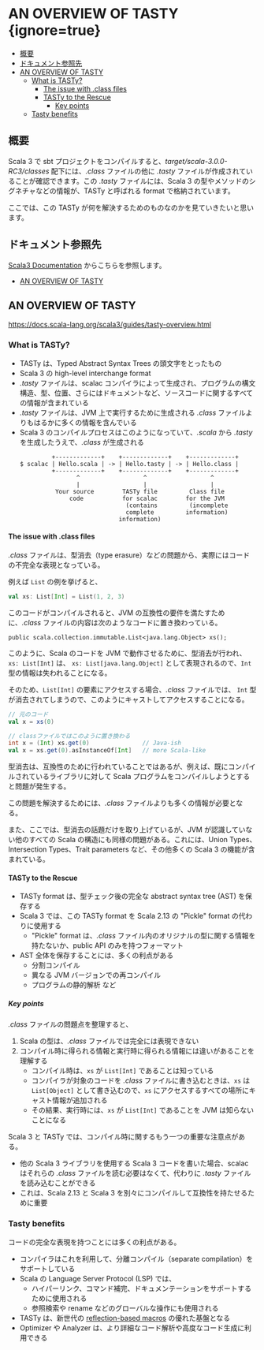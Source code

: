 # AN OVERVIEW OF TASTY {ignore=true}

<!-- @import "[TOC]" {cmd="toc" depthFrom=1 depthTo=6 orderedList=false} -->

<!-- code_chunk_output -->

- [概要](#概要)
- [ドキュメント参照先](#ドキュメント参照先)
- [AN OVERVIEW OF TASTY](#an-overview-of-tasty-1)
  - [What is TASTy?](#what-is-tasty)
    - [The issue with .class files](#the-issue-with-class-files)
    - [TASTy to the Rescue](#tasty-to-the-rescue)
      - [Key points](#key-points)
  - [Tasty benefits](#tasty-benefits)

<!-- /code_chunk_output -->

## 概要

Scala 3 で sbt プロジェクトをコンパイルすると、_target/scala-3.0.0-RC3/classes_ 配下には、_.class_ ファイルの他に _.tasty_ ファイルが作成されていることが確認できます。この _.tasty_ ファイルには、Scala 3 の型やメソッドのシグネチャなどの情報が、TASTy と呼ばれる format で格納されています。

ここでは、この TASTy が何を解決するためのものなのかを見ていきたいと思います。

## ドキュメント参照先

[Scala3 Documentation](https://docs.scala-lang.org/scala3) からこちらを参照します。

- [AN OVERVIEW OF TASTY](https://docs.scala-lang.org/scala3/guides/tasty-overview.html)


## AN OVERVIEW OF TASTY

https://docs.scala-lang.org/scala3/guides/tasty-overview.html

### What is TASTy?

- TASTy は、Typed Abstract Syntax Trees の頭文字をとったもの
- Scala 3 の high-level interchange format
- _.tasty_ ファイルは、scalac コンパイラによって生成され、プログラムの構文構造、型、位置、さらにはドキュメントなど、ソースコードに関するすべての情報が含まれている
- _.tasty_ ファイルは、JVM 上で実行するために生成される _.class_ ファイルよりもはるかに多くの情報を含んでいる
- Scala 3 のコンパイルプロセスはこのようになっていて、_.scala_ から _.tasty_ を生成したうえで、_.class_ が生成される
  ```
           +-------------+    +-------------+    +-------------+
  $ scalac | Hello.scala | -> | Hello.tasty | -> | Hello.class |
           +-------------+    +-------------+    +-------------+
                  ^                  ^                  ^
                  |                  |                  |
            Your source        TASTy file         Class file
                code           for scalac        for the JVM
                                (contains         (incomplete
                                complete         information)
                              information)
  ```

#### The issue with .class files

_.class_ ファイルは、型消去（type erasure）などの問題から、実際にはコードの不完全な表現となっている。

例えば `List` の例を挙げると、

```scala
val xs: List[Int] = List(1, 2, 3)
```

このコードがコンパイルされると、JVM の互換性の要件を満たすために、_.class_ ファイルの内容は次のようなコードに置き換わっている。

```
public scala.collection.immutable.List<java.lang.Object> xs();
```

このように、Scala のコードを JVM で動作させるために、型消去が行われ、`xs: List[Int]` は、 `xs: List[java.lang.Object]` として表現されるので、`Int` 型の情報は失われることになる。

そのため、`List[Int]` の要素にアクセスする場合、_.class_ ファイルでは、 `Int` 型が消去されてしまうので、このようにキャストしてアクセスすることになる。

```scala
// 元のコード
val x = xs(0)

// classファイルではこのように置き換わる
int x = (Int) xs.get(0)               // Java-ish
val x = xs.get(0).asInstanceOf[Int]   // more Scala-like
```

型消去は、互換性のために行われていることではあるが、例えば、既にコンパイルされているライブラリに対して Scala プログラムをコンパイルしようとすると問題が発生する。

この問題を解決するためには、_.class_ ファイルよりも多くの情報が必要となる。

また、ここでは、型消去の話題だけを取り上げているが、JVM が認識していない他のすべての Scala の構造にも同様の問題がある。これには、Union Types、Intersection Types、Trait parameters など、その他多くの Scala 3 の機能が含まれている。

#### TASTy to the Rescue

- TASTy format は、型チェック後の完全な abstract syntax tree (AST) を保存する
- Scala 3 では、この TASTy format を Scala 2.13 の "Pickle" format の代わりに使用する
  - "Pickle" format は、_.class_ ファイル内のオリジナルの型に関する情報を持たないか、public API のみを持つフォーマット
- AST 全体を保存することには、多くの利点がある
  - 分割コンパイル
  - 異なる JVM バージョンでの再コンパイル
  - プログラムの静的解析 など

##### Key points

_.class_ ファイルの問題点を整理すると、

1. Scala の型は、_.class_ ファイルでは完全には表現できない
2. コンパイル時に得られる情報と実行時に得られる情報には違いがあることを理解する
    - コンパイル時は、`xs` が `List[Int]` であることは知っている
    - コンパイラが対象のコードを _.class_ ファイルに書き込むときは、`xs` は `List[Object]` として書き込むので、`xs` にアクセスするすべての場所にキャスト情報が追加される
    - その結果、実行時には、`xs` が `List[Int]` であることを JVM は知らないことになる

Scala 3 と TASTy では、コンパイル時に関するもう一つの重要な注意点がある。

- 他の Scala 3 ライブラリを使用する Scala 3 コードを書いた場合、scalac はそれらの _.class_ ファイルを読む必要はなくて、代わりに _.tasty_ ファイルを読み込むことができる
- これは、Scala 2.13 と Scala 3 を別々にコンパイルして互換性を持たせるために重要

### Tasty benefits

コードの完全な表現を持つことには多くの利点がある。

- コンパイラはこれを利用して、分離コンパイル（separate compilation）をサポートしている
- Scala の Language Server Protocol (LSP) では、
  - ハイパーリンク、コマンド補完、ドキュメンテーションをサポートするために使用される
  - 参照検索や rename などのグローバルな操作にも使用される
- TASTy は、新世代の [reflection-based macros](https://dotty.epfl.ch/docs/reference/metaprogramming/macros.html) の優れた基盤となる
- Optimizer や Analyzer は、より詳細なコード解析や高度なコード生成に利用できる
